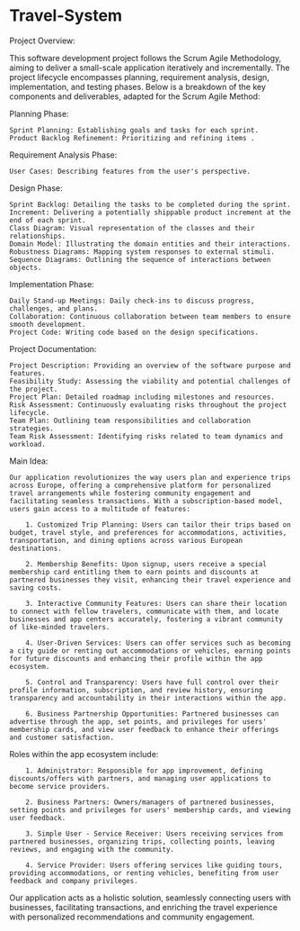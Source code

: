 # Travel-System

Project Overview:

This software development project follows the Scrum Agile Methodology, aiming to deliver a small-scale application iteratively and incrementally. The project lifecycle encompasses planning, requirement analysis, design, implementation, and testing phases. Below is a breakdown of the key components and deliverables, adapted for the Scrum Agile Method:

Planning Phase:

    Sprint Planning: Establishing goals and tasks for each sprint.
    Product Backlog Refinement: Prioritizing and refining items .

Requirement Analysis Phase:

    User Cases: Describing features from the user's perspective.

Design Phase:

    Sprint Backlog: Detailing the tasks to be completed during the sprint.
    Increment: Delivering a potentially shippable product increment at the end of each sprint.
    Class Diagram: Visual representation of the classes and their relationships.
    Domain Model: Illustrating the domain entities and their interactions.
    Robustness Diagrams: Mapping system responses to external stimuli.
    Sequence Diagrams: Outlining the sequence of interactions between objects.

Implementation Phase:

    Daily Stand-up Meetings: Daily check-ins to discuss progress, challenges, and plans.
    Collaboration: Continuous collaboration between team members to ensure smooth development.
    Project Code: Writing code based on the design specifications.


Project Documentation:

    Project Description: Providing an overview of the software purpose and features.
    Feasibility Study: Assessing the viability and potential challenges of the project.
    Project Plan: Detailed roadmap including milestones and resources.
    Risk Assessment: Continuously evaluating risks throughout the project lifecycle.
    Team Plan: Outlining team responsibilities and collaboration strategies.
    Team Risk Assessment: Identifying risks related to team dynamics and workload.

  
Main Idea:
    
    Our application revolutionizes the way users plan and experience trips across Europe, offering a comprehensive platform for personalized travel arrangements while fostering community engagement and facilitating seamless transactions. With a subscription-based model, users gain access to a multitude of features:

        1. Customized Trip Planning: Users can tailor their trips based on budget, travel style, and preferences for accommodations, activities, transportation, and dining options across various European destinations.
    
        2. Membership Benefits: Upon signup, users receive a special membership card entitling them to earn points and discounts at partnered businesses they visit, enhancing their travel experience and saving costs.
    
        3. Interactive Community Features: Users can share their location to connect with fellow travelers, communicate with them, and locate businesses and app centers accurately, fostering a vibrant community of like-minded travelers.
    
        4. User-Driven Services: Users can offer services such as becoming a city guide or renting out accommodations or vehicles, earning points for future discounts and enhancing their profile within the app ecosystem.
    
        5. Control and Transparency: Users have full control over their profile information, subscription, and review history, ensuring transparency and accountability in their interactions within the app.
    
        6. Business Partnership Opportunities: Partnered businesses can advertise through the app, set points, and privileges for users' membership cards, and view user feedback to enhance their offerings and customer satisfaction.
    
Roles within the app ecosystem include:

        1. Administrator: Responsible for app improvement, defining discounts/offers with partners, and managing user applications to become service providers.
     
        2. Business Partners: Owners/managers of partnered businesses, setting points and privileges for users' membership cards, and viewing user feedback.
     
        3. Simple User - Service Receiver: Users receiving services from partnered businesses, organizing trips, collecting points, leaving reviews, and engaging with the community.
     
        4. Service Provider: Users offering services like guiding tours, providing accommodations, or renting vehicles, benefiting from user feedback and company privileges.

Our application acts as a holistic solution, seamlessly connecting users with businesses, facilitating transactions, and enriching the travel experience with personalized recommendations and community engagement.
